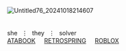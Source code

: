 ![Untitled76_20241018214607](https://github.com/user-attachments/assets/705f234d-95f8-42b8-a158-dfd64ca31fd3)

⠀⠀ㅤㅤㅤㅤㅤㅤㅤㅤ⠀⠀⠀⠀⠀⠀⠀⠀⠀⠀⠀⠀ㅤ⠀⠀⠀ㅤㅤㅤㅤㅤㅤㅤ she⠀⋮⠀they⠀⋮⠀solver⠀
　　　　　　　　　　　　　　　　　　　　　　　[ATABOOK](https://cyn.atabook.org/)⠀⠀[RETROSPRING](https://retrospring.net/@rxmriflwr)⠀⠀[ROBLOX](https://www.roblox.com/users/1376427519/profile)
